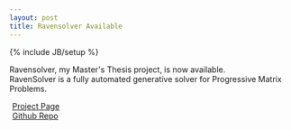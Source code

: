 ```yaml
---
layout: post
title: Ravensolver Available
---
```

{% include JB/setup %}

Ravensolver, my Master's Thesis project, is now available.<br>
RavenSolver is a fully automated generative solver for Progressive Matrix Problems.<br>

<i class="fa fa-globe  fa-lg" style="padding-right: 5px;" title="Project Page"></i><a href="http://blog.spook.ee/ravensolver">Project Page</a><br>
<i class="fa fa-github  fa-lg" style="padding-right: 5px;" title="Repo"></i><a href="http://blog.spook.ee/ravensolver">Github Repo</a>